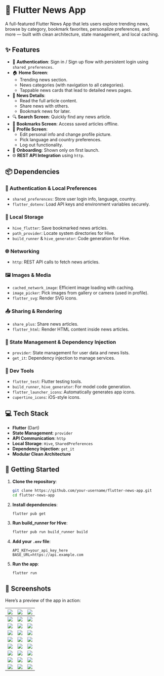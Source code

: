 # 📰 Flutter News App

A full-featured Flutter News App that lets users explore trending news, browse by category, bookmark favorites, personalize preferences, and more — built with clean architecture, state management, and local caching.

## ✨ Features

- 🔐 **Authentication**: Sign in / Sign up flow with persistent login using `shared_preferences`.
- 🏠 **Home Screen**:
  - Trending news section.
  - News categories (with navigation to all categories).
  - Tappable news cards that lead to detailed news pages.
- 📄 **News Details**:
  - Read the full article content.
  - Share news with others.
  - Bookmark news for later.
- 🔍 **Search Screen**: Quickly find any news article.
- 🔖 **Bookmarks Screen**: Access saved articles offline.
- 👤 **Profile Screen**:
  - Edit personal info and change profile picture.
  - Pick language and country preferences.
  - Log out functionality.
- 🚀 **Onboarding**: Shown only on first launch.
- 🌐 **REST API Integration** using `http`.

## 📦 Dependencies

### 🔐 Authentication & Local Preferences
- `shared_preferences`: Store user login info, language, country.
- `flutter_dotenv`: Load API keys and environment variables securely.

### 💾 Local Storage
- `hive_flutter`: Save bookmarked news articles.
- `path_provider`: Locate system directories for Hive.
- `build_runner` & `hive_generator`: Code generation for Hive.

### 🌐 Networking
- `http`: REST API calls to fetch news articles.

### 🖼️ Images & Media
- `cached_network_image`: Efficient image loading with caching.
- `image_picker`: Pick images from gallery or camera (used in profile).
- `flutter_svg`: Render SVG icons.

### 📤 Sharing & Rendering
- `share_plus`: Share news articles.
- `flutter_html`: Render HTML content inside news articles.

### 🧠 State Management & Dependency Injection
- `provider`: State management for user data and news lists.
- `get_it`: Dependency injection to manage services.

### 🧪 Dev Tools
- `flutter_test`: Flutter testing tools.
- `build_runner`, `hive_generator`: For model code generation.
- `flutter_launcher_icons`: Automatically generates app icons.
- `cupertino_icons`: iOS-style icons.

## 💻 Tech Stack

- **Flutter** (Dart)
- **State Management**: `provider`
- **API Communication**: `http`
- **Local Storage**: `Hive`, `SharedPreferences`
- **Dependency Injection**: `get_it`
- **Modular Clean Architecture**

## 🚀 Getting Started

1. **Clone the repository**:
   ```bash
   git clone https://github.com/your-username/flutter-news-app.git
   cd flutter-news-app
   ```

2. **Install dependencies**:
   ```bash
   flutter pub get
   ```

3. **Run build_runner for Hive**:
   ```bash
   flutter pub run build_runner build
   ```

4. **Add your `.env` file**:
   ```env
   API_KEY=your_api_key_here
   BASE_URL=https://api.example.com
   ```

5. **Run the app**:
   ```bash
   flutter run
   ```

## 📸 Screenshots

Here’s a preview of the app in action:

| ![](./screen_shots/image0.png) | ![](./screen_shots/image1.png) | ![](./screen_shots/image2.png) |
|--------------------------------|--------------------------------|--------------------------------|
| ![](./screen_shots/image3.png) | ![](./screen_shots/image4.png) | ![](./screen_shots/image5.png) |
| ![](./screen_shots/image6.png) | ![](./screen_shots/image7.png) | ![](./screen_shots/image8.png) |
| ![](./screen_shots/image9.png) | ![](./screen_shots/image10.png) | ![](./screen_shots/image11.png) |
| ![](./screen_shots/image12.png) | ![](./screen_shots/image13.png) | ![](./screen_shots/image14.png) |
| ![](./screen_shots/image15.png) | ![](./screen_shots/image16.png) | ![](./screen_shots/image17.png) |
| ![](./screen_shots/image18.png) | ![](./screen_shots/image19.png) | ![](./screen_shots/image20.png) |
| ![](./screen_shots/image21.png) | ![](./screen_shots/image22.png) | ![](./screen_shots/image23.png) |
| ![](./screen_shots/image24.png) | ![](./screen_shots/image25.png) | ![](./screen_shots/image26.png) |
